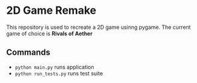 # 2D Game Remake

This repository is used to recreate a 2D game usinng pygame. The current game of choice is <b> Rivals of Aether</b>

## Commands

* <code>python main.py</code> runs application
* <code>python run_tests.py</code> runs test suite
